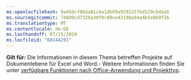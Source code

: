 ```yaml
---
ms.openlocfilehash: 9a459cf06da81cba1db69a9292257bd129cbdaa5
ms.sourcegitcommit: 748d9cd7328a30f8c80ce42198a94a4b5e869f26
ms.translationtype: MT
ms.contentlocale: de-DE
ms.lasthandoff: 07/15/2019
ms.locfileid: "68144291"
---
```

  **Gilt für:** Die Informationen in diesem Thema betreffen Projekte auf Dokumentebene für Excel und Word.\- Weitere Informationen finden Sie unter [verfügbare Funktionen nach Office-Anwendung und Projekttyp](../../vsto/features-available-by-office-application-and-project-type.md).
